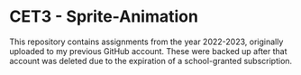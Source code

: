 # CET3 - Sprite-Animation
This repository contains assignments from the year 2022-2023, originally uploaded to my previous GitHub account. These were backed up after that account was deleted due to the expiration of a school-granted subscription.
